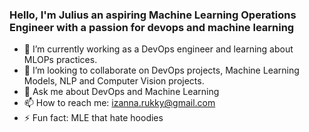 ### Hello, I'm Julius an aspiring Machine Learning Operations Engineer with a passion for devops and machine learning

- 🌱 I’m currently working as a DevOps engineer and learning about MLOPs practices.
- 👯 I’m looking to collaborate on DevOps projects, Machine Learning Models, NLP and Computer Vision projects.
- 💬 Ask me about DevOps and Machine Learning
- 📫 How to reach me: izanna.rukky@gmail.com
- ⚡ Fun fact: MLE that hate hoodies


